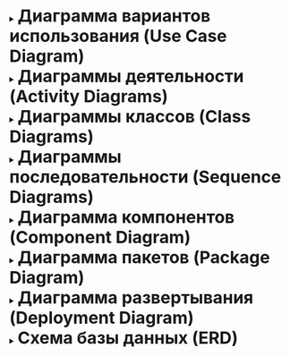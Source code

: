 <details>
<summary><strong style="font-size: 30px;">Диаграмма вариантов использования (Use Case Diagram)</strong></summary>
Диаграмма вариантов использования представляет собой визуальное представление взаимодействия между пользователями (акторами) и системой. Она помогает определить основные функции, которые система должна предоставлять, а также показывает, как пользователи будут взаимодействовать с этими функциями. В данной диаграмме мы рассматриваем два типа пользователей: обычные пользователи и администраторы.
<details>
<summary>код puml</summary>

```
@startuml
actor Пользователь
actor Администратор

Пользователь --> (Просмотр рек и озер)
Пользователь --> (Поиск информации)
Пользователь --> (Комментирование постов)
Администратор --> (Управление постами)
Администратор --> (Модерация комментариев)

(Просмотр рек и озер) --> (Поиск информации)
@enduml
```

</details>

<details>
<summary>фотографии puml</summary>

Основные элементы диаграммы:
- Акторы: представляют пользователей системы. В нашем случае это "Пользователь" и "Администратор".
- Варианты использования: представляют функции системы, такие как "Просмотр рек и озер", "Поиск информации", "Комментирование постов", "Управление постами" и "Модерация комментариев".
- Связи: показывают, какие акторы взаимодействуют с какими вариантами использования.

![替代文本](out/lab3/project14-1965823945.wiki/puml/Use%20Case%20Diagram/Use%20Case%20Diagram.png)

</details>

</details>




<details>
<summary><strong style="font-size: 30px;">Диаграммы деятельности (Activity Diagrams)</strong></summary>
Диаграммы деятельности представляют собой визуальное отображение последовательности действий, выполняемых пользователем или системой. Они помогают понять рабочие процессы и логику выполнения задач в системе.
<details>
<summary>код puml</summary>

```
@startuml
start
:Пользователь заходит на блог;
:Пользователь выбирает реку или озеро;
if (Доступна ли информация?) then (да)
  :Отобразить информацию;
else (нет)
  :Показать "Информация недоступна";
endif
stop
@enduml
```
```
@startuml
start
:Администратор входит в систему;
:Администратор выбирает "Управление постами";
:Администратор добавляет новый пост;
:Администратор сохраняет пост;
stop
@enduml
```

</details>

<details>
<summary>фотографии puml</summary>

![替代文本](out/lab3/project14-1965823945.wiki/puml/Activity%20Diagram/Activity%20Diagram.png)
![替代文本](out/lab3/project14-1965823945.wiki/puml/Activity%20Diagram/Activity%20Diagram-1.png)

</details>

</details>



<details>
<summary><strong style="font-size: 30px;">Диаграммы классов (Class Diagrams)</strong></summary>
Диаграммы классов представляют собой статическое отображение структуры системы, показывая классы, их атрибуты и методы, а также отношения между классами. Они помогают разработчикам понять, как различные компоненты системы взаимодействуют друг с другом.
<details>
<summary>код puml</summary>

```
@startuml
class Пользователь {
  +String имя
  +String email
  +войти()
  +выйти()
}

class Пост {
  +String заголовок
  +String содержание
  +Date датаСоздания
  +добавитьКомментарий()
}

class Комментарий {
  +String текст
  +Date датаПубликации
}

Пользователь "1" -- "0..*" Пост : создает >
Пост "1" -- "0..*" Комментарий : содержит >
@enduml
```
```
@startuml
class Озеро {
  +String название
  +double площадь
  +double глубина
  +получитьДетали()
}

class Река {
  +String название
  +double длина
  +String источник
  +String устье
  +получитьДетали()
}

Озеро "1" -- "0..*" Река : питается >
@enduml
```
```
@startuml
class ПрофильПользователя {
  +String имяПользователя
  +String пароль
  +String биография
  +обновитьПрофиль()
}

class ПрофильАдминистратора {
  +String имяАдминистратора
  +String emailАдминистратора
  +управлятьПользователями()
}

ПрофильПользователя <|-- ПрофильАдминистратора
@enduml
```
```
@startuml
class Тег {
  +String название
  +добавитьТег()
}

class Пост {
  +String заголовок
  +String содержание
  +добавитьТег()
}

Пост "0..*" -- "0..*" Тег : помечен >
@enduml
```
```
@startuml
class Уведомление {
  +String сообщение
  +Date дата
  +отправитьУведомление()
}

class Пользователь {
  +String имя
  +String email
  +получитьУведомление()
}

Пользователь "1" -- "0..*" Уведомление : получает >
@enduml
```

</details>

<details>
<summary>фотографии puml</summary>

Основные элементы диаграммы:
- Классы: представляют собой сущности системы с определенными атрибутами и методами.
- Атрибуты: характеристики классов, которые хранят данные.
- Методы: функции, которые определяют поведение классов.
- Связи: показывают отношения между классами, такие как ассоциации, агрегации и композиции.

![替代文本](out/lab3/project14-1965823945.wiki/puml/Class%20Diagram/Class%20Diagram.png)
![替代文本](out/lab3/project14-1965823945.wiki/puml/Class%20Diagram/Class%20Diagram-1.png)
![替代文本](out/lab3/project14-1965823945.wiki/puml/Class%20Diagram/Class%20Diagram-2.png)
![替代文本](out/lab3/project14-1965823945.wiki/puml/Class%20Diagram/Class%20Diagram-3.png)
![替代文本](out/lab3/project14-1965823945.wiki/puml/Class%20Diagram/Class%20Diagram-4.png)
</details>

</details>




<details>
<summary><strong style="font-size: 30px;">Диаграммы последовательности (Sequence Diagrams)</strong></summary>
Диаграммы последовательности представляют собой визуальное отображение взаимодействия между объектами в системе в определенной последовательности. Они помогают понять, как объекты взаимодействуют друг с другом во времени, а также порядок вызовов методов и передачу сообщений.
<details>
<summary>код puml</summary>

```
@startuml
Пользователь -> Блог : Просмотр информации о реке
Блог -> БазаДанных : Запрос данных о реке
БазаДанных --> Блог : Возврат данных о реке
Блог --> Пользователь : Отображение информации о реке
@enduml
```
```
@startuml
Администратор -> Блог : Войти в систему
Блог -> БазаДанных : Аутентификация администратора
БазаДанных --> Блог : Возврат успеха
Блог --> Администратор : Показать панель администратора
@enduml
```
```
@startuml
Пользователь -> Блог : Оставить комментарий
Блог -> БазаДанных : Сохранить комментарий
БазаДанных --> Блог : Подтверждение сохранения
Блог --> Пользователь : Показать подтверждение
@enduml
```
```
@startuml
Администратор -> Блог : Создать новый пост
Блог -> БазаДанных : Сохранить пост
БазаДанных --> Блог : Подтверждение сохранения
Блог --> Администратор : Показать подтверждение поста
@enduml
```
```
@startuml
Пользователь -> Блог : Поиск реки
Блог -> БазаДанных : Запрос данных о реке
БазаДанных --> Блог : Возврат данных о реке
Блог --> Пользователь : Отображение результатов поиска
@enduml
```

</details>

<details>
<summary>фотографии puml</summary>

Основные элементы диаграммы:
- Объекты: представляют собой сущности, участвующие во взаимодействии.
- Сообщения: показывают, как объекты обмениваются данными и вызывают методы друг у друга.
- Временная линия: отображает порядок выполнения действий во времени, где вертикальная ось представляет время, а горизонтальная ось — объекты.
- Активные участники: обозначают, когда объект активен и выполняет действия.

![替代文本](out/lab3/project14-1965823945.wiki/puml/Sequence%20Diagram/Sequence%20Diagram.png)
![替代文本](out/lab3/project14-1965823945.wiki/puml/Sequence%20Diagram/Sequence%20Diagram-1.png)
![替代文本](out/lab3/project14-1965823945.wiki/puml/Sequence%20Diagram/Sequence%20Diagram-2.png)
![替代文本](out/lab3/project14-1965823945.wiki/puml/Sequence%20Diagram/Sequence%20Diagram-3.png)
![替代文本](out/lab3/project14-1965823945.wiki/puml/Sequence%20Diagram/Sequence%20Diagram-4.png)

</details>

</details>








<details>
<summary><strong style="font-size: 30px;">Диаграмма компонентов (Component Diagram)</strong></summary>
Диаграмма компонентов представляет собой визуальное отображение структуры системы на уровне компонентов. Она показывает, как различные компоненты системы взаимодействуют друг с другом и какие интерфейсы они используют. Компоненты могут представлять собой модули, библиотеки или другие части системы, которые могут быть независимыми и заменяемыми.
<details>
<summary>код puml</summary>

```
@startuml
package "Система блога" {
  [Веб-интерфейс] --> [Сервер приложений]
  [Сервер приложений] --> [База данных]
  [Сервер приложений] --> [Внешний API]
}
@enduml
```

</details>

<details>
<summary>фотографии puml</summary>

Основные элементы диаграммы:
- Компоненты: представляют собой основные части системы, которые выполняют определенные функции.
- Интерфейсы: определяют точки взаимодействия между компонентами, позволяя им обмениваться данными и вызывать функции друг друга.
- Связи: показывают, как компоненты связаны друг с другом и как они взаимодействуют через интерфейсы.

![替代文本](out/lab3/project14-1965823945.wiki/puml/Component%20Diagrams/Component%20Diagrams.png)

</details>

</details>





<details>
<summary><strong style="font-size: 30px;">Диаграмма пакетов (Package Diagram)</strong></summary>
Диаграмма пакетов представляет собой визуальное отображение структуры системы на уровне пакетов. Она помогает организовать классы и другие элементы системы в логические группы (пакеты), что упрощает управление сложностью системы и улучшает ее модульность.
<details>
<summary>код puml</summary>

```
@startuml
package "Управление пользователями" {
  [Пользователь]
  [Администратор]
}

package "Управление контентом" {
  [Пост]
  [Комментарий]
}
@enduml
```

</details>

<details>
<summary>фотографии puml</summary>

Основные элементы диаграммы:
- Пакеты: представляют собой группы классов и других элементов, которые имеют общую функциональность или предназначение.
- Зависимости: показывают, как пакеты зависят друг от друга, указывая на то, какие пакеты используют другие пакеты.
- Элементы: могут включать классы, интерфейсы и другие диаграммы, которые находятся внутри пакетов.

![替代文本](out/lab3/project14-1965823945.wiki/puml/Package%20Diagram/Package%20Diagram.png)

</details>

</details>





<details>
<summary><strong style="font-size: 30px;">Диаграмма развертывания (Deployment Diagram)</strong></summary>
Диаграмма развертывания представляет собой визуальное отображение физической архитектуры системы. Она показывает, как программные компоненты разворачиваются на аппаратных узлах, а также их взаимодействие. Эта диаграмма помогает понять, как система будет работать в реальной среде, включая серверы, устройства и сети.
<details>
<summary>код puml</summary>

```
@startuml
node "Веб-сервер" {
  artifact "Приложение блога" as app
}

node "Сервер базы данных" {
  database "База данных блога" as db
}

app --> db : подключается к
@enduml
```

</details>

<details>
<summary>фотографии puml</summary>

Основные элементы диаграммы:
- Узлы: представляют собой физические устройства или серверы, на которых разворачиваются программные компоненты.
- Артефакты: представляют собой программные компоненты, такие как приложения, библиотеки или базы данных, которые размещаются на узлах.
- Связи: показывают, как узлы взаимодействуют друг с другом, включая сетевые соединения и протоколы.

![替代文本](out/lab3/project14-1965823945.wiki/puml/Deployment%20Diagram/Deployment%20Diagram.png)
</details>

</details>










<details>
<summary><strong style="font-size: 30px;">Схема базы данных (ERD)</strong></summary>
Схема базы данных, или диаграмма «сущность-связь» (ERD), представляет собой визуальное отображение структуры базы данных. Она показывает сущности, их атрибуты и связи между ними. Эта диаграмма помогает разработчикам и архитекторам баз данных понять, как данные организованы и как они взаимодействуют друг с другом.
<details>
<summary>код puml</summary>

```
@startuml
entity "Пользователь" {
  +user_id : int
  +имя : string
  +email : string
}

entity "Пост" {
  +post_id : int
  +заголовок : string
  +содержание : string
  +user_id : int
}

entity "Комментарий" {
  +comment_id : int
  +текст : string
  +post_id : int
  +user_id : int
}

Пользователь ||--o{ Пост : создает
Пост ||--o{ Комментарий : содержит
@enduml
```

</details>

<details>
<summary>фотографии puml</summary>

Основные элементы диаграммы:
- Сущности: представляют собой объекты или концепции, которые имеют значение в контексте базы данных (например, Пользователь, Пост, Комментарий).
- Атрибуты: характеристики сущностей, которые хранят данные (например, имя, email, содержание).
- Связи: показывают, как сущности связаны друг с другом, включая типы отношений (один к одному, один ко многим, многие ко многим).

![替代文本](out/lab3/project14-1965823945.wiki/puml/ERD/ERD.png)
</details>

</details>